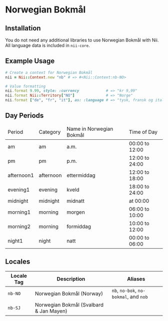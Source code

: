 <!-- This file has been generated. Source: languages/_template.md.erb -->

# Norwegian Bokmål

## Installation

You do not need any additional libraries to use Norwegian Bokmål with Nii.
All language data is included in `nii-core`.

## Example Usage

``` ruby
# Create a context for Norwegian Bokmål
nii = Nii::Context.new "nb" # => #<Nii::Context:nb-NO>

# Value formatting
nii.format 9.99, style: :currency            # => "kr 9,99"
nii.format Nii::Territory["NO"]              # => "Norge"
nii.format ["de", "fr", "it"], as: :language # => "tysk, fransk og italiensk"
```

## Day Periods


<table>
  <thead>
    <tr>
      <td>Period</td>
      <td>Category</td>
      <td>Name in Norwegian Bokmål</td>
      <td>Time of Day</td>
    </tr>
  </thead>
  <tbody>
    <tr>
      <td>am</td>
      <td>am</td>
      <td>a.m.</td>
      <td>00:00 to 12:00</td>
    </tr>
    <tr>
      <td>pm</td>
      <td>pm</td>
      <td>p.m.</td>
      <td>12:00 to 24:00</td>
    </tr>
    <tr>
      <td>afternoon1</td>
      <td>afternoon</td>
      <td>ettermiddag</td>
      <td>12:00 to 18:00</td>
    </tr>
    <tr>
      <td>evening1</td>
      <td>evening</td>
      <td>kveld</td>
      <td>18:00 to 24:00</td>
    </tr>
    <tr>
      <td>midnight</td>
      <td>midnight</td>
      <td>midnatt</td>
      <td>at 00:00</td>
    </tr>
    <tr>
      <td>morning1</td>
      <td>morning</td>
      <td>morgen</td>
      <td>06:00 to 10:00</td>
    </tr>
    <tr>
      <td>morning2</td>
      <td>morning</td>
      <td>formiddag</td>
      <td>10:00 to 12:00</td>
    </tr>
    <tr>
      <td>night1</td>
      <td>night</td>
      <td>natt</td>
      <td>00:00 to 06:00</td>
    </tr>
  </tbody>
</table>



## Locales

<table>
  <thead>
    <tr>
      <th>Locale Tag</th>
      <th>Description</th>
      <th>Aliases</th>
    </tr>
  </thead>
  <tbody>
    <tr>
      <td><code>nb-NO</code></td>
      <td>Norwegian Bokmål (Norway)</td>
      <td><code>nb</code>, <code>no-bok</code>, <code>no-bokmal</code>, and <code>nob</code></td>
    </tr>
    <tr>
      <td><code>nb-SJ</code></td>
      <td>Norwegian Bokmål (Svalbard &amp; Jan Mayen)</td>
      <td></td>
    </tr>
  </tbody>
</table>

